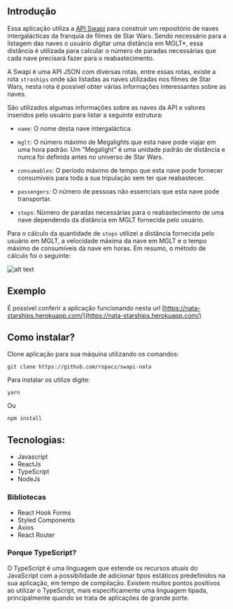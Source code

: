 ## Introdução

Essa aplicação utiliza a [API Swapi](https://swapi.dev/) para construir um repositório de naves intergalácticas da franquia de filmes de Star Wars. Sendo necessário para a listagem das naves o usuário digitar uma distância em MGLT\*, essa distância é utilizada para calcular o número de paradas necessárias que cada nave precisará fazer para o reabastecimento.

A Swapi é uma API JSON com diversas rotas, entre essas rotas, existe a rota `straships` onde são listadas as naves utilizadas nos filmes de Star Wars, nesta rota é possível obter várias informações interessantes sobre as naves.

São utilizados algumas informações sobre as naves da API e valores inseridos pelo usuário para listar a seguinte estrutura:

- `name`: O nome desta nave intergaláctica.

- `mglt`: O número máximo de Megalights que esta nave pode viajar em uma hora padrão. Um "Megalight" é uma unidade padrão de distância e nunca foi definida antes no universo de Star Wars.

- `consumables`: O período máximo de tempo que esta nave pode fornecer consumíveis para toda a sua tripulação sem ter que reabastecer.

- `passengers`: O número de pessoas não essenciais que esta nave pode transportar.

- `stops`: Número de paradas necessárias para o reabastecimento de uma nave dependendo da distância em MGLT fornecida pelo usuário.

Para o cálculo da quantidade de `stops` utilizei a distância fornecida pelo usuário em MGLT, a velocidade máxima da nave em MGLT e o tempo máximo de consumíveis da nave em horas. Em resumo, o método de cálculo foi o seguinte:

![alt text](https://i.imgur.com/OdldnMb.png)

## Exemplo

É possível conferir a aplicação funcionando nesta url [https://nata-starships.herokuapp.com/](https://nata-starships.herokuapp.com/)

## Como instalar?

Clone aplicação para sua máquina utilizando os comandos:

```
git clone https://github.com/ropacz/swapi-nata
```

Para instalar os utilize digite:

```
yarn
```

Ou

```
npm install
```

## Tecnologias:

- Javascript
- ReactJs
- TypeScript
- NodeJs

### Bibliotecas

- React Hook Forms
- Styled Components
- Axios
- React Router

### Porque TypeScript?

O TypeScript é uma linguagem que estende os recursos atuais do JavaScript com a possibilidade de adicionar tipos estáticos predefinidos na sua aplicação, em tempo de compilação. Existem muitos pontos positivos ao utilizar o TypeScript, mais especificamente uma linguagem tipada, principalmente quando se trata de aplicações de grande porte.
